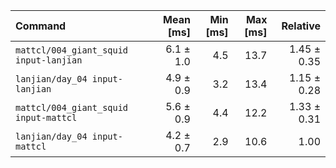 | Command | Mean [ms] | Min [ms] | Max [ms] | Relative |
|:---|---:|---:|---:|---:|
| `mattcl/004_giant_squid input-lanjian` | 6.1 ± 1.0 | 4.5 | 13.7 | 1.45 ± 0.35 |
| `lanjian/day_04 input-lanjian` | 4.9 ± 0.9 | 3.2 | 13.4 | 1.15 ± 0.28 |
| `mattcl/004_giant_squid input-mattcl` | 5.6 ± 0.9 | 4.4 | 12.2 | 1.33 ± 0.31 |
| `lanjian/day_04 input-mattcl` | 4.2 ± 0.7 | 2.9 | 10.6 | 1.00 |

